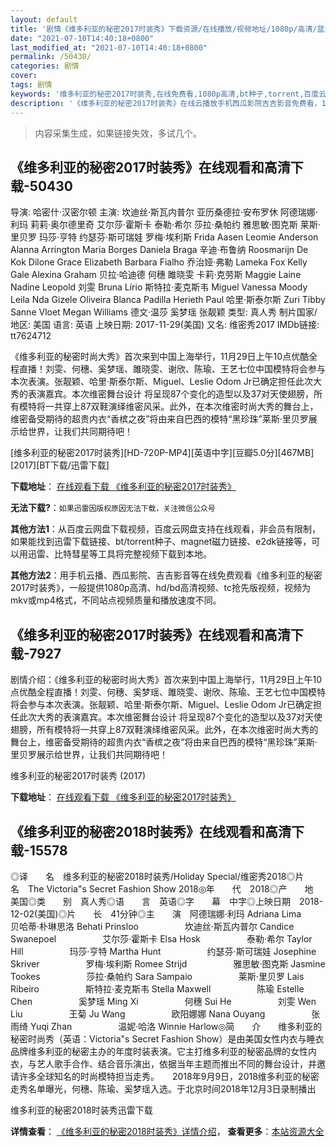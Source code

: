 ```yaml
---
layout: default
title: '剧情《维多利亚的秘密2017时装秀》下载资源/在线播放/视频地址/1080p/高清/蓝光'
date: "2021-07-10T14:40:18+0800"
last_modified_at: "2021-07-10T14:40:18+0800"
permalink: /50430/
categories: 剧情
cover:
tags: 剧情
keywords: '维多利亚的秘密2017时装秀,在线免费看,1080p高清,bt种子,torrent,百度云盘,magnet,磁力链,迅雷下载资源'
description: '《维多利亚的秘密2017时装秀》在线云播放手机西瓜影院吉吉影音免费看，1080p高清bd/hd未删减完整版和tc抢先枪版，mkv/mp4格式，附带bt/torrent种子、magnet/磁力链、百度云盘、网盘资源迅雷下载链接'
---
```


>内容采集生成，如果链接失效，多试几个。


## 《维多利亚的秘密2017时装秀》在线观看和高清下载-50430

导演: 哈密什·汉密尔顿 主演: 坎迪丝·斯瓦内普尔 亚历桑德拉·安布罗休 阿德瑞娜·利玛 莉莉·奥尔德里奇 艾尔莎·霍斯卡 泰勒·希尔 莎拉·桑帕约 雅思敏·图克斯 莱斯·里贝罗 玛莎·亨特 约瑟芬·斯可瑞娃 罗梅·埃利斯 Frida Aasen Leomie Anderson Alanna Arrington Maria Borges Daniela Braga 辛迪·布鲁纳 Roosmarijn De Kok Dilone Grace Elizabeth Barbara Fialho 乔治娅·弗勒 Lameka Fox Kelly Gale Alexina Graham 贝拉·哈迪德 何穗 雎晓雯 卡莉·克劳斯 Maggie Laine Nadine Leopold 刘雯 Bruna Lírio 斯特拉·麦克斯韦 Miguel Vanessa Moody Leila Nda Gizele Oliveira Blanca Padilla Herieth Paul 哈里·斯泰尔斯 Zuri Tibby Sanne Vloet Megan Williams 德文·温莎 奚梦瑶 张靓颖 类型: 真人秀 制片国家/地区: 美国 语言: 英语 上映日期: 2017-11-29(美国) 又名: 维密秀2017 IMDb链接: tt7624712

《维多利亚的秘密时尚大秀》首次来到中国上海举行，11月29日上午10点优酷全程直播！刘雯、何穗、奚梦瑶、雎晓雯、谢欣、陈瑜、王艺七位中国模特将会参与本次表演。张靓颖、哈里·斯泰尔斯、Miguel、Leslie Odom Jr已确定担任此次大秀的表演嘉宾。本次维密舞台设计 将呈现87个变化的造型以及37对天使翅膀，所有模特将一共穿上87双鞋演绎维密风采。此外，在本次维密时尚大秀的舞台上，维密备受期待的超贵内衣“香槟之夜”将由来自巴西的模特“黑珍珠”莱斯·里贝罗展示给世界，让我们共同期待吧！


[维多利亚的秘密2017时装秀][HD-720P-MP4][英语中字][豆瓣5.0分][467MB][2017][BT下载/迅雷下载]

**下载地址**： [在线观看下载 《维多利亚的秘密2017时装秀》](https://www.btdx8.com/torrent/wdlydmm2017szx_2017.html) 


**无法下载?**：`如果迅雷因版权原因无法下载，关注微信公众号 `

**其他方法1**：从百度云网盘下载视频，百度云网盘支持在线观看，非会员有限制，如果能找到迅雷下载链接、bt/torrent种子、magnet磁力链接、e2dk链接等，可以用迅雷、比特彗星等工具将完整视频下载到本地。

**其他方法2**：用手机云播、西瓜影院、吉吉影音等在线免费观看《维多利亚的秘密2017时装秀》，一般提供1080p高清、hd/bd高清视频、tc抢先版视频，视频为mkv或mp4格式，不同站点视频质量和播放速度不同。


## 《维多利亚的秘密2017时装秀》在线观看和高清下载-7927

剧情介绍：《维多利亚的秘密时尚大秀》首次来到中国上海举行，11月29日上午10点优酷全程直播！刘雯、何穗、奚梦瑶、雎晓雯、谢欣、陈瑜、王艺七位中国模特将会参与本次表演。张靓颖、哈里·斯泰尔斯、Miguel、Leslie Odom Jr已确定担任此次大秀的表演嘉宾。本次维密舞台设计 将呈现87个变化的造型以及37对天使翅膀，所有模特将一共穿上87双鞋演绎维密风采。此外，在本次维密时尚大秀的舞台上，维密备受期待的超贵内衣“香槟之夜”将由来自巴西的模特“黑珍珠”莱斯·里贝罗展示给世界，让我们共同期待吧！


维多利亚的秘密2017时装秀 (2017)

**下载地址**： [在线观看下载 《维多利亚的秘密2017时装秀》](https://www.btbtdy.me/btdy/dy11881.html) 


## 《维多利亚的秘密2018时装秀》在线观看和高清下载-15578

◎译　　名　维多利亚的秘密2018时装秀/Holiday Special/维密秀2018◎片　　名　The Victoria"s Secret Fashion Show 2018◎年　　代　2018◎产　　地　美国◎类　　别　真人秀◎语　　言　英语◎字　　幕　中字◎上映日期　2018-12-02(美国)◎片　　长　41分钟◎主　　演　阿德瑞娜·利玛 Adriana Lima　　　　 　贝哈蒂·朴琳思洛 Behati Prinsloo　　　　 　坎迪丝·斯瓦内普尔 Candice Swanepoel　　　　 　艾尔莎·霍斯卡 Elsa Hosk　　　　 　泰勒·希尔 Taylor Hill　　　　 　玛莎·亨特 Martha Hunt　　　　 　约瑟芬·斯可瑞娃 Josephine Skriver　　　　 　罗梅·埃利斯 Romee Strijd　　　　 　雅思敏·图克斯 Jasmine Tookes　　　　 　莎拉·桑帕约 Sara Sampaio　　　　 　莱斯·里贝罗 Lais Ribeiro　　　　 　斯特拉·麦克斯韦 Stella Maxwell　　　　 　陈瑜 Estelle Chen　　　　 　奚梦瑶 Ming Xi　　　　 　何穗 Sui He　　　　 　刘雯 Wen Liu　　　　 　王菊 Ju Wang　　　　 　欧阳娜娜 Nana Ouyang　　　　 　张雨绮 Yuqi Zhan　　　　 　温妮·哈洛 Winnie Harlow◎简　　介　　维多利亚的秘密时尚秀（英语：Victoria"s Secret Fashion Show）是由美国女性内衣与睡衣品牌维多利亚的秘密主办的年度时装表演。它主打维多利亚的秘密品牌的女性内衣，与艺人歌手合作、结合音乐演出，依据当年主题而推出不同的舞台设计，并邀请许多全球知名的时尚模特担当走秀。　　2018年9月9日，2018维多利亚的秘密走秀名单曝光，何穗、陈瑜、奚梦瑶入选。于北京时间2018年12月3日录制播出


维多利亚的秘密2018时装秀迅雷下载

**详情查看**： [《维多利亚的秘密2018时装秀》详情介绍](/movie/15578/)， **查看更多**：[本站资源大全](/movie/t/all/)

